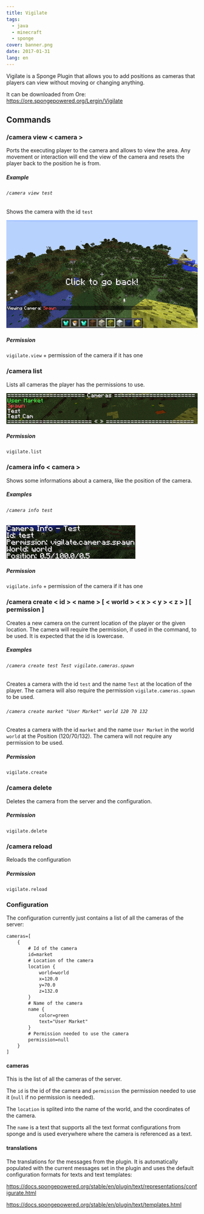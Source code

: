 ```yaml
---
title: Vigilate
tags:
  - java
  - minecraft
  - sponge
cover: banner.png
date: 2017-01-31
lang: en
---
```


Vigilate is a Sponge Plugin that allows you to add positions as cameras that players can view without moving or changing anything.

It can be downloaded from Ore: https://ore.spongepowered.org/Lergin/Vigilate


## Commands

### /camera view < camera >

Ports the executing player to the camera and allows to view the area. Any movement or interaction will end the view of the camera and resets the player back to the position he is from.

##### Example

###### `/camera view test`
Shows the camera with the id `test`

![list command](command_view.png)

##### Permission
`vigilate.view` + permission of the camera if it has one

### /camera list

Lists all cameras the player has the permissions to use.

![list command](command_list.png)

##### Permission
`vigilate.list`

### /camera info < camera >

Shows some informations about a camera, like the position of the camera.

##### Examples

###### `/camera info test`

![info command](command_info.png)

##### Permission
`vigilate.info` + permission of the camera if it has one

### /camera create < id > < name > [ < world > < x > < y > < z > ] [ permission ]

Creates a new camera on the current location of the player or the given location. The camera will require the permission, if used in the command, to be used. It is expected that the id is lowercase.

##### Examples

###### `/camera create test Test vigilate.cameras.spawn`
Creates a camera with the id `test` and the name `Test` at the location of the player. The camera will also require the permission `vigilate.cameras.spawn` to be used.

###### `/camera create market "User Market" world 120 70 132`
Creates a camera with the id `market` and the name `User Market` in the world `world` at the Position (120/70/132). The camera will not require any permission to be used.

##### Permission
 `vigilate.create`


### /camera delete <camera>

Deletes the camera from the server and the configuration.

##### Permission
`vigilate.delete`


### /camera reload

Reloads the configuration

##### Permission
`vigilate.reload`


### Configuration
The configuration currently just contains a list of all the cameras of the server:

``` hocon
cameras=[
    {
        # Id of the camera
        id=market
        # Location of the camera
        location {
            world=world
            x=120.0
            y=70.0
            z=132.0
        }
        # Name of the camera
        name {
            color=green
            text="User Market"
        }
        # Permission needed to use the camera
        permission=null
    }
]
```

#### cameras
This is the list of all the cameras of the server.

The `id` is the id of the camera and `permission` the permission needed to use it (`null` if no permission is needed).

The `location` is splited into the name of the world, and the coordinates of the camera.

The `name` is a text that supports all the text format configurations from sponge and is used everywhere where the camera is referenced as a text.

#### translations
The translations for the messages from the plugin. It is automatically populated with the current messages set in the plugin and uses the default configuration formats for texts and text templates:

https://docs.spongepowered.org/stable/en/plugin/text/representations/configurate.html

https://docs.spongepowered.org/stable/en/plugin/text/templates.html